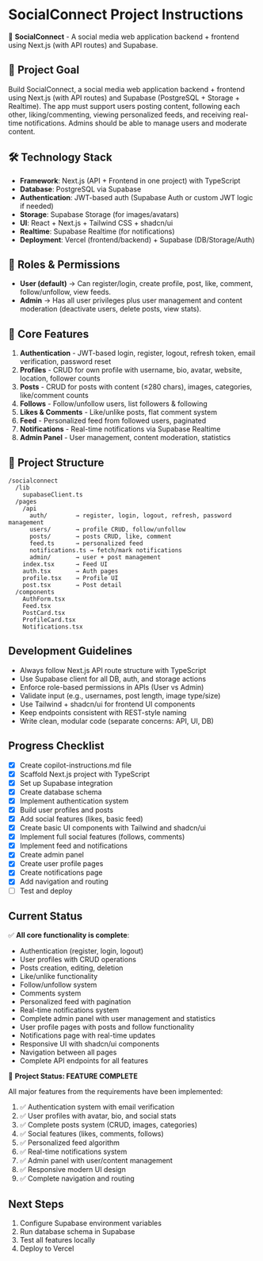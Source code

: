 # SocialConnect Project Instructions

🚀 **SocialConnect** - A social media web application backend + frontend using Next.js (with API routes) and Supabase.

## 🎯 Project Goal
Build SocialConnect, a social media web application backend + frontend using Next.js (with API routes) and Supabase (PostgreSQL + Storage + Realtime).
The app must support users posting content, following each other, liking/commenting, viewing personalized feeds, and receiving real-time notifications.
Admins should be able to manage users and moderate content.

## 🛠 Technology Stack
- **Framework**: Next.js (API + Frontend in one project) with TypeScript
- **Database**: PostgreSQL via Supabase
- **Authentication**: JWT-based auth (Supabase Auth or custom JWT logic if needed)
- **Storage**: Supabase Storage (for images/avatars)
- **UI**: React + Next.js + Tailwind CSS + shadcn/ui
- **Realtime**: Supabase Realtime (for notifications)
- **Deployment**: Vercel (frontend/backend) + Supabase (DB/Storage/Auth)

## 👤 Roles & Permissions
- **User (default)** → Can register/login, create profile, post, like, comment, follow/unfollow, view feeds.
- **Admin** → Has all user privileges plus user management and content moderation (deactivate users, delete posts, view stats).

## 🔑 Core Features
1. **Authentication** - JWT-based login, register, logout, refresh token, email verification, password reset
2. **Profiles** - CRUD for own profile with username, bio, avatar, website, location, follower counts
3. **Posts** - CRUD for posts with content (≤280 chars), images, categories, like/comment counts
4. **Follows** - Follow/unfollow users, list followers & following
5. **Likes & Comments** - Like/unlike posts, flat comment system
6. **Feed** - Personalized feed from followed users, paginated
7. **Notifications** - Real-time notifications via Supabase Realtime
8. **Admin Panel** - User management, content moderation, statistics

## 📂 Project Structure
```
/socialconnect
  /lib
    supabaseClient.ts
  /pages
    /api
      auth/        → register, login, logout, refresh, password management
      users/       → profile CRUD, follow/unfollow
      posts/       → posts CRUD, like, comment
      feed.ts      → personalized feed
      notifications.ts → fetch/mark notifications
      admin/       → user + post management
    index.tsx      → Feed UI
    auth.tsx       → Auth pages
    profile.tsx    → Profile UI
    post.tsx       → Post detail
  /components
    AuthForm.tsx
    Feed.tsx
    PostCard.tsx
    ProfileCard.tsx
    Notifications.tsx
```

## Development Guidelines
- Always follow Next.js API route structure with TypeScript
- Use Supabase client for all DB, auth, and storage actions
- Enforce role-based permissions in APIs (User vs Admin)
- Validate input (e.g., usernames, post length, image type/size)
- Use Tailwind + shadcn/ui for frontend UI components
- Keep endpoints consistent with REST-style naming
- Write clean, modular code (separate concerns: API, UI, DB)

## Progress Checklist
- [x] Create copilot-instructions.md file
- [x] Scaffold Next.js project with TypeScript
- [x] Set up Supabase integration
- [x] Create database schema
- [x] Implement authentication system
- [x] Build user profiles and posts
- [x] Add social features (likes, basic feed)
- [x] Create basic UI components with Tailwind and shadcn/ui
- [x] Implement full social features (follows, comments)
- [x] Implement feed and notifications
- [x] Create admin panel
- [x] Create user profile pages
- [x] Create notifications page
- [x] Add navigation and routing
- [ ] Test and deploy

## Current Status
✅ **All core functionality is complete**:
- Authentication (register, login, logout)
- User profiles with CRUD operations
- Posts creation, editing, deletion
- Like/unlike functionality
- Follow/unfollow system
- Comments system
- Personalized feed with pagination
- Real-time notifications system
- Complete admin panel with user management and statistics
- User profile pages with posts and follow functionality
- Notifications page with real-time updates
- Responsive UI with shadcn/ui components
- Navigation between all pages
- Complete API endpoints for all features

🎉 **Project Status: FEATURE COMPLETE**

All major features from the requirements have been implemented:
1. ✅ Authentication system with email verification
2. ✅ User profiles with avatar, bio, and social stats
3. ✅ Complete posts system (CRUD, images, categories)
4. ✅ Social features (likes, comments, follows)
5. ✅ Personalized feed algorithm
6. ✅ Real-time notifications system
7. ✅ Admin panel with user/content management
8. ✅ Responsive modern UI design
9. ✅ Complete navigation and routing

## Next Steps
1. Configure Supabase environment variables
2. Run database schema in Supabase
3. Test all features locally
4. Deploy to Vercel
